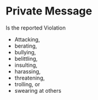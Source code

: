# Private Message

Is the reported Violation
* Attacking, 
* berating, 
* bullying, 
* belittling, 
* insulting, 
* harassing, 
* threatening, 
* trolling, or 
* swearing at others

<!--stackedit_data:
eyJoaXN0b3J5IjpbLTE4NzU3MzE5MzRdfQ==
-->